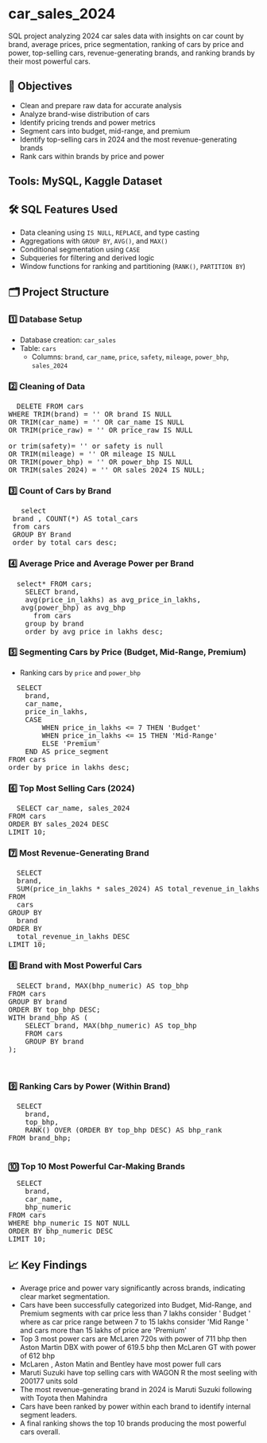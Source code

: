 # car_sales_2024
SQL project analyzing 2024 car sales data with insights on car count by brand, average prices, price segmentation, ranking of cars by price and power, top-selling cars, revenue-generating brands, and ranking brands by their most powerful cars.

## 📌 Objectives

- Clean and prepare raw data for accurate analysis  
- Analyze brand-wise distribution of cars  
- Identify pricing trends and power metrics  
- Segment cars into budget, mid-range, and premium  
- Identify top-selling cars in 2024 and the most revenue-generating brands  
- Rank cars within brands by price and power  


## Tools: MySQL, Kaggle Dataset

## 🛠️ SQL Features Used

- Data cleaning using `IS NULL`, `REPLACE`, and type casting  
- Aggregations with `GROUP BY`, `AVG()`, and `MAX()`  
- Conditional segmentation using `CASE`  
- Subqueries for filtering and derived logic  
- Window functions for ranking and partitioning (`RANK()`, `PARTITION BY`)  


## 🗂️ Project Structure

### 1️⃣ Database Setup
- Database creation: `car_sales`
- Table: `cars`
  - Columns: `brand`, `car_name`, `price`, `safety`, `mileage`, `power_bhp`, `sales_2024`

### 2️⃣ Cleaning of Data

<pre>
  DELETE FROM cars
WHERE TRIM(brand) = '' OR brand IS NULL
OR TRIM(car_name) = '' OR car_name IS NULL
OR TRIM(price_raw) = '' OR price_raw IS NULL

or trim(safety)= '' or safety is null
OR TRIM(mileage) = '' OR mileage IS NULL
OR TRIM(power_bhp) = '' OR power_bhp IS NULL
OR TRIM(sales_2024) = '' OR sales_2024 IS NULL;
</pre>

### 3️⃣ Count of Cars by Brand
<pre>
   select 
 brand , COUNT(*) AS total_cars
 from cars
 GROUP BY Brand
 order by total_cars desc;
</pre>

### 4️⃣ Average Price and Average Power per Brand
<pre>
  select* FROM cars;
	SELECT brand, 
    avg(price_in_lakhs) as avg_price_in_lakhs,
   avg(power_bhp) as avg_bhp 
      from cars
    group by brand 
    order by avg_price_in_lakhs desc;
</pre>

### 5️⃣ Segmenting Cars by Price (Budget, Mid-Range, Premium)  
- Ranking cars by `price` and `power_bhp`
<pre>
  SELECT 
    brand,
    car_name,
    price_in_lakhs,
    CASE 
        WHEN price_in_lakhs <= 7 THEN 'Budget'
        WHEN price_in_lakhs <= 15 THEN 'Mid-Range'
        ELSE 'Premium'
    END AS price_segment
FROM cars
order by price_in_lakhs desc;
</pre>
### 6️⃣ Top Most Selling Cars (2024)
<pre>
  SELECT car_name, sales_2024
FROM cars
ORDER BY sales_2024 DESC
LIMIT 10;
</pre>

### 7️⃣ Most Revenue-Generating Brand
<pre>
  SELECT
  brand,
  SUM(price_in_lakhs * sales_2024) AS total_revenue_in_lakhs
FROM
  cars
GROUP BY
  brand
ORDER BY
  total_revenue_in_lakhs DESC
LIMIT 10;
</pre>

### 8️⃣ Brand with Most Powerful Cars
<pre>
  SELECT brand, MAX(bhp_numeric) AS top_bhp
FROM cars
GROUP BY brand
ORDER BY top_bhp DESC;
WITH brand_bhp AS (
    SELECT brand, MAX(bhp_numeric) AS top_bhp
    FROM cars
    GROUP BY brand
);


</pre>

### 9️⃣ Ranking Cars by Power (Within Brand)
<pre>
  SELECT
    brand,
    top_bhp,
    RANK() OVER (ORDER BY top_bhp DESC) AS bhp_rank
FROM brand_bhp;

</pre>

### 🔟 Top 10 Most Powerful Car-Making Brands
<pre>
  SELECT
    brand,
    car_name,
    bhp_numeric
FROM cars
WHERE bhp_numeric IS NOT NULL
ORDER BY bhp_numeric DESC
LIMIT 10;
</pre>



## 📈 Key Findings


- Average price and power vary significantly across brands, indicating clear market segmentation.
- Cars have been successfully categorized into Budget, Mid-Range, and Premium segments with car price less than  7 lakhs consider ' Budget ' where as car price range between 7 to 15 lakhs consider 'Mid Range ' and cars more than 15 lakhs of price are 'Premium'
- Top 3 most power cars are McLaren 720s with power of 711 bhp then Aston Martin DBX with power of 619.5 bhp then McLaren GT with power of 612 bhp
- McLaren , Aston Matin and Bentley have most power full cars 
- Maruti Suzuki have top selling cars with WAGON R the most seeling with 200177 units sold 
- The most revenue-generating brand in 2024 is Maruti Suzuki following with Toyota then Mahindra 
- Cars have been ranked by power within each brand to identify internal segment leaders.
- A final ranking shows the top 10 brands producing the most powerful cars overall.






